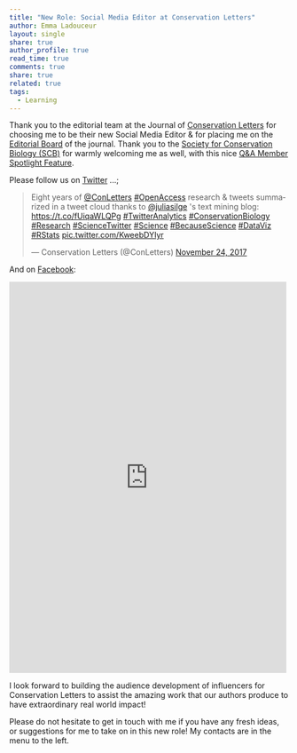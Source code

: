 ```yaml
---
title: "New Role: Social Media Editor at Conservation Letters"
author: Emma Ladouceur
layout: single
share: true
author_profile: true
read_time: true
comments: true
share: true
related: true
tags:
  - Learning
---
```



Thank you to the editorial team at the Journal of [Conservation Letters](http://bit.ly/1cYk4HL) for choosing me to be their new Social Media Editor & for placing me on the [Editorial Board](http://bit.ly/2zLM1os) of the journal. Thank you to the [Society for Conservation Biology (SCB)](https://conbio.org/) for warmly welcoming me as well, with this nice [Q&A Member Spotlight Feature](http://conbio.org/publications/scb-news-blog/member-spotlight-emma-ladouceur). 

Please follow us on [Twitter](https://twitter.com/ConLetters) ...;

<blockquote class="twitter-tweet" data-lang="en"><p lang="en" dir="ltr">Eight years of <a href="https://twitter.com/ConLetters?ref_src=twsrc%5Etfw">@ConLetters</a> <a href="https://twitter.com/hashtag/OpenAccess?src=hash&amp;ref_src=twsrc%5Etfw">#OpenAccess</a> research &amp; tweets summarized in a tweet cloud thanks to <a href="https://twitter.com/juliasilge?ref_src=twsrc%5Etfw">@juliasilge</a> &#39;s text mining blog: <a href="https://t.co/fUiqaWLQPg">https://t.co/fUiqaWLQPg</a>  <a href="https://twitter.com/hashtag/TwitterAnalytics?src=hash&amp;ref_src=twsrc%5Etfw">#TwitterAnalytics</a> <a href="https://twitter.com/hashtag/ConservationBiology?src=hash&amp;ref_src=twsrc%5Etfw">#ConservationBiology</a> <a href="https://twitter.com/hashtag/Research?src=hash&amp;ref_src=twsrc%5Etfw">#Research</a> <a href="https://twitter.com/hashtag/ScienceTwitter?src=hash&amp;ref_src=twsrc%5Etfw">#ScienceTwitter</a> <a href="https://twitter.com/hashtag/Science?src=hash&amp;ref_src=twsrc%5Etfw">#Science</a> <a href="https://twitter.com/hashtag/BecauseScience?src=hash&amp;ref_src=twsrc%5Etfw">#BecauseScience</a> <a href="https://twitter.com/hashtag/DataViz?src=hash&amp;ref_src=twsrc%5Etfw">#DataViz</a> <a href="https://twitter.com/hashtag/RStats?src=hash&amp;ref_src=twsrc%5Etfw">#RStats</a> <a href="https://t.co/KweebDYIyr">pic.twitter.com/KweebDYIyr</a></p>&mdash; Conservation Letters (@ConLetters) <a href="https://twitter.com/ConLetters/status/934022160296882177?ref_src=twsrc%5Etfw">November 24, 2017</a></blockquote>
<script async src="https://platform.twitter.com/widgets.js" charset="utf-8"></script>

And on [Facebook](https://www.facebook.com/conletters/):

<iframe src="https://www.facebook.com/plugins/post.php?href=https%3A%2F%2Fwww.facebook.com%2Fconletters%2Fposts%2F1628109763878571&width=500" width="500" height="705" style="border:none;overflow:hidden" scrolling="no" frameborder="0" allowTransparency="true"></iframe>


I look forward to building the audience development of influencers for Conservation Letters to assist the amazing work that our authors produce to have extraordinary real world impact!

Please do not hesitate to get in touch with me if you have any fresh ideas, or suggestions for me to take on in this new role! My contacts are in the menu to the left.